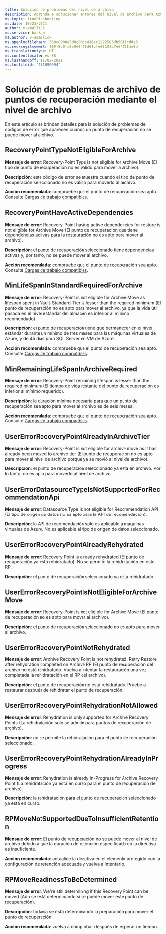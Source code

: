 ```yaml
---
title: Solución de problemas del nivel de archivo
description: Aprenda a solucionar errores del nivel de archivo para Azure Backup.
ms.topic: troubleshooting
ms.date: 10/23/2021
author: v-amallick
ms.service: backup
ms.author: v-amallick
ms.openlocfilehash: 560c8900e5d0c06dc436ec1222583db58f7cdda3
ms.sourcegitcommit: 106f5c9fa5c6d3498dd1cfe63181a7ed4125ae6d
ms.translationtype: HT
ms.contentlocale: es-ES
ms.lasthandoff: 11/02/2021
ms.locfileid: "131090994"
---
```

# <a name="troubleshooting-recovery-point-archive-using-archive-tier"></a>Solución de problemas de archivo de puntos de recuperación mediante el nivel de archivo

En este artículo se brindan detalles para la solución de problemas de códigos de error que aparecen cuando un punto de recuperación no se puede mover al archivo.

## <a name="recoverypointtypenoteligibleforarchive"></a>RecoveryPointTypeNotEligibleForArchive

**Mensaje de error**: Recovery-Point Type is not eligible for Archive Move (El tipo de punto de recuperación no es válido para mover a archivo).

**Descripción**: este código de error se muestra cuando el tipo de punto de recuperación seleccionado no es válido para moverlo al archivo.

**Acción recomendada**: compruebe que el punto de recuperación sea apto. Consulte [Cargas de trabajo compatibles](archive-tier-support.md#supported-workloads).

## <a name="recoverypointhaveactivedependencies"></a>RecoveryPointHaveActiveDependencies

**Mensaje de error**: Recovery-Point having active dependencies for restore is not eligible for Archive Move (El punto de recuperación que tiene dependencias activas para la restauración no es apto para mover al archivo).

**Descripción**: el punto de recuperación seleccionado tiene dependencias activas y, por tanto, no se puede mover al archivo.

**Acción recomendada**: compruebe que el punto de recuperación sea apto. Consulte [Cargas de trabajo compatibles](archive-tier-support.md#supported-workloads).

## <a name="minlifespaninstandardrequiredforarchive"></a>MinLifeSpanInStandardRequiredForArchive

**Mensaje de error**: Recovery-Point is not eligible for Archive Move as lifespan spent in Vault-Standard-Tier is lesser than the required minimum (El punto de recuperación no es apto para mover al archivo, ya que la vida útil pasada en el nivel estándar del almacén es inferior al mínimo recomendado).

**Descripción**: el punto de recuperación tiene que permanecer en el nivel estándar durante un mínimo de tres meses para las máquinas virtuales de Azure, y de 45 días para SQL Server en VM de Azure.

**Acción recomendada**: compruebe que el punto de recuperación sea apto. Consulte [Cargas de trabajo compatibles](archive-tier-support.md#supported-workloads).

## <a name="minremaininglifespaninarchiverequired"></a>MinRemainingLifeSpanInArchiveRequired

**Mensaje de error**: Recovery-Point remaining lifespan is lesser than the required minimum (El tiempo de vida restante del punto de recuperación es inferior al mínimo requerido).

**Descripción**: la duración mínima necesaria para que un punto de recuperación sea apto para mover al archivo es de seis meses.

**Acción recomendada**: compruebe que el punto de recuperación sea apto. Consulte [Cargas de trabajo compatibles](archive-tier-support.md#supported-workloads).

## <a name="usererrorrecoverypointalreadyinarchivetier"></a>UserErrorRecoveryPointAlreadyInArchiveTier

**Mensaje de error**: Recovery-Point is not eligible for archive move as it has already been moved to archive tier (El punto de recuperación no es apto para mover al nivel de archivo porque ya se movió al nivel de archivo).

**Descripción**: el punto de recuperación seleccionado ya está en archivo. Por lo tanto, no es apto para moverlo al nivel de archivo.

## <a name="usererrordatasourcetypeisnotsupportedforrecommendationapi"></a>UserErrorDatasourceTypeIsNotSupportedForRecommendationApi

**Mensaje de error**: Datasource Type is not eligible for Recommendation API (El tipo de origen de datos no es apto para la API de recomendación).

**Descripción**: la API de recomendación solo es aplicable a máquinas virtuales de Azure. No es aplicable al tipo de origen de datos seleccionado.

## <a name="usererrorrecoverypointalreadyrehydrated"></a>UserErrorRecoveryPointAlreadyRehydrated

**Mensaje de error**: Recovery Point is already rehydrated (El punto de recuperación ya está rehidratado). No se permite la rehidratación en este RP.

**Descripción**: el punto de recuperación seleccionado ya está rehidratado.

## <a name="usererrorrecoverypointisnoteligibleforarchivemove"></a>UserErrorRecoveryPointIsNotEligibleForArchiveMove

**Mensaje de error**: Recovery-Point is not eligible for Archive Move (El punto de recuperación no es apto para mover al archivo).

**Descripción**: el punto de recuperación seleccionado no es apto para mover al archivo.

## <a name="usererrorrecoverypointnotrehydrated"></a>UserErrorRecoveryPointNotRehydrated

**Mensaje de error**: Archive Recovery Point is not rehydrated. Retry Restore after rehydration completed on Archive RP (El punto de recuperación del archivo no está rehidratado. Vuelva a intentar la restauración una vez completada la rehidratación en el RP del archivo).

**Descripción**: el punto de recuperación no está rehidratado. Pruebe a restaurar después de rehidratar el punto de recuperación.

## <a name="usererrorrecoverypointrehydrationnotallowed"></a>UserErrorRecoveryPointRehydrationNotAllowed

**Mensaje de error**: Rehydration is only supported for Archive Recovery Points (La rehidratación solo se admite para puntos de recuperación de archivo).

**Descripción**: no se permite la rehidratación para el punto de recuperación seleccionado.

## <a name="usererrorrecoverypointrehydrationalreadyinprogress"></a>UserErrorRecoveryPointRehydrationAlreadyInProgress

**Mensaje de error**: Rehydration is already In-Progress for Archive Recovery Point (La rehidratación ya está en curso para el punto de recuperación de archivo).

**Descripción**: la rehidratación para el punto de recuperación seleccionado ya está en curso.

## <a name="rpmovenotsupportedduetoinsufficientretention"></a>RPMoveNotSupportedDueToInsufficientRetention

**Mensaje de error**: El punto de recuperación no se puede mover al nivel de archivo debido a que la duración de retención especificada en la directiva es insuficiente.

**Acción recomendada**: actualice la directiva en el elemento protegido con la configuración de retención adecuada y vuelva a intentarlo.

## <a name="rpmovereadinesstobedetermined"></a>RPMoveReadinessToBeDetermined

**Mensaje de error**: We're still determining if this Recovery Point can be moved (Aún se está determinando si se puede mover este punto de recuperación).

**Descripción**: todavía se está determinando la preparación para mover el punto de recuperación.

**Acción recomendada**: vuelva a comprobar después de esperar un tiempo.
